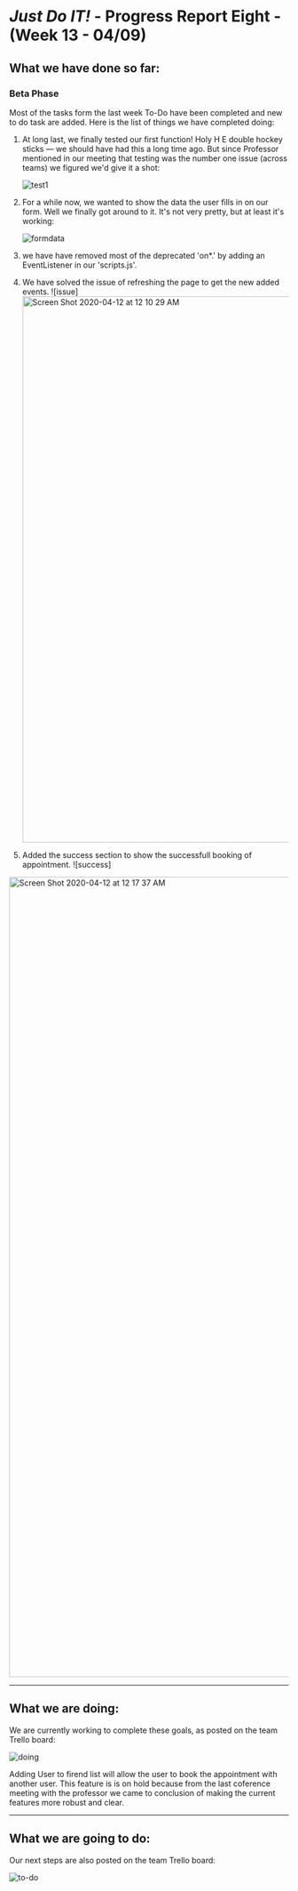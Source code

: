 # *Just Do IT!* - Progress Report Eight - (Week 13 - 04/09)

## What we have done so far:

### Beta Phase
Most of the tasks form the last week To-Do have been completed and new to do task are added. Here is the list of things we have completed doing:

1. At long last, we finally tested our first function! Holy H E double hockey sticks — we should have had this a long time ago. But since Professor mentioned in our meeting that testing was the number one issue (across teams) we figured we'd give it a shot:

    ![test1](https://user-images.githubusercontent.com/21226482/79060315-475dae00-7c49-11ea-886f-8b6082289d3e.png)

2. For a while now, we wanted to show the data the user fills in on our form. Well we finally got around to it. It's not very pretty, but at least it's working:

    ![formdata](https://user-images.githubusercontent.com/21226482/79060339-825fe180-7c49-11ea-823c-10fa87736500.png)

3. we have have removed most of the deprecated 'on*.' by adding an EventListener in our 'scripts.js'.

4. We have solved the issue of  refreshing the page to get the new added events.
    ![issue]<img width="983" alt="Screen Shot 2020-04-12 at 12 10 29 AM" src="https://user-images.githubusercontent.com/54300222/79061129-880df500-7c52-11ea-8d86-98682e7327c6.png">

5. Added the success section to show the successfull booking of appointment.
    ![success]
<img width="1440" alt="Screen Shot 2020-04-12 at 12 17 37 AM" src="https://user-images.githubusercontent.com/54300222/79061186-1f734800-7c53-11ea-9222-3bdf2b2d7dd4.png">


___

## What we are doing:

We are currently working to complete these goals, as posted on the team Trello board:

![doing](https://user-images.githubusercontent.com/21226482/79060461-d0c1b000-7c4a-11ea-8e75-024b88da9c63.png)

Adding User to firend list will allow the user to book the appointment with another user. This feature is is on hold because from the last coference meeting with the professor we came to conclusion of making the current features more robust and clear.

___

## What we are going to do:

Our next steps are also posted on the team Trello board:

![to-do](https://user-images.githubusercontent.com/21226482/79060438-7fb1bc00-7c4a-11ea-8e76-22ebbace566a.png)
